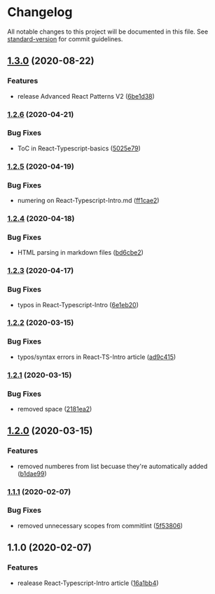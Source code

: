 # Changelog

All notable changes to this project will be documented in this file. See [standard-version](https://github.com/conventional-changelog/standard-version) for commit guidelines.

## [1.3.0](https://github.com/polaroidkidd/blog/compare/v1.2.6...v1.3.0) (2020-08-22)


### Features

* release Advanced React Patterns V2 ([6be1d38](https://github.com/polaroidkidd/blog/commit/6be1d38a2847a46d681c48e5d01ed291c98af2b4))

### [1.2.6](https://github.com/polaroidkidd/blog/compare/v1.2.5...v1.2.6) (2020-04-21)


### Bug Fixes

* ToC in React-Typescript-basics ([5025e79](https://github.com/polaroidkidd/blog/commit/5025e79d6b6d5c9707fd686fdeed292c5fc94d93))

### [1.2.5](https://github.com/polaroidkidd/blog/compare/v1.2.4...v1.2.5) (2020-04-19)


### Bug Fixes

* numering on React-Typescript-Intro.md ([ff1cae2](https://github.com/polaroidkidd/blog/commit/ff1cae25b601d571be427ab508ab61a4d364fac7))

### [1.2.4](https://github.com/polaroidkidd/blog/compare/v1.2.3...v1.2.4) (2020-04-18)


### Bug Fixes

* HTML parsing in markdown files ([bd6cbe2](https://github.com/polaroidkidd/blog/commit/bd6cbe234f4588762237500dac3a70e1d94dfff8))

### [1.2.3](https://github.com/polaroidkidd/blog/compare/v1.2.2...v1.2.3) (2020-04-17)


### Bug Fixes

* typos in React-Typescript-Intro ([6e1eb20](https://github.com/polaroidkidd/blog/commit/6e1eb20553880cd60d4eb9d18239af1e8a42c779))

### [1.2.2](https://github.com/polaroidkidd/blog/compare/v1.2.1...v1.2.2) (2020-03-15)


### Bug Fixes

* typos/syntax errors in React-TS-Intro article ([ad9c415](https://github.com/polaroidkidd/blog/commit/ad9c415ab8593ccd366382037c3b3d85b673d45c))

### [1.2.1](https://github.com/polaroidkidd/blog/compare/v1.2.0...v1.2.1) (2020-03-15)


### Bug Fixes

* removed space ([2181ea2](https://github.com/polaroidkidd/blog/commit/2181ea2f4faec5910189fe4e5f0d121ae2425640))

## [1.2.0](https://github.com/polaroidkidd/blog/compare/v1.1.1...v1.2.0) (2020-03-15)


### Features

* removed numberes from list becuase they're automatically added ([b1dae99](https://github.com/polaroidkidd/blog/commit/b1dae994330b1014cffa97f3f7195d2991ba38ed))

### [1.1.1](https://github.com/polaroidkidd/blog/compare/v1.1.0...v1.1.1) (2020-02-07)


### Bug Fixes

* removed unnecessary scopes from commitlint ([5f53806](https://github.com/polaroidkidd/blog/commit/5f5380627a3d6cf97bf51ffe958d843506b2bf91))

## 1.1.0 (2020-02-07)


### Features

* realease React-Typescript-Intro article ([16a1bb4](https://github.com/polaroidkidd/blog/commit/16a1bb469a8139cb9383f5ae5280e42fe63807ba))

